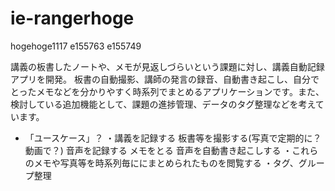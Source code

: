 # ie-rangerhoge
hogehoge1117
e155763
e155749


講義の板書したノートや、メモが見返しづらいという課題に対し、講義自動記録アプリを開発。
板書の自動撮影、講師の発言の録音、自動書き起こし、自分でとったメモなどを分かりやすく時系列でまとめるアプリケーションです。また、検討している追加機能として、課題の進捗管理、データのタグ整理などを考えています。




- 「ユースケース」？
・講義を記録する
板書等を撮影する(写真で定期的に？動画で？)
音声を記録する
	メモをとる
音声を自動書き起こしする
・これらのメモや写真等を時系列毎ににまとめられたものを閲覧する
・タグ、グループ整理
